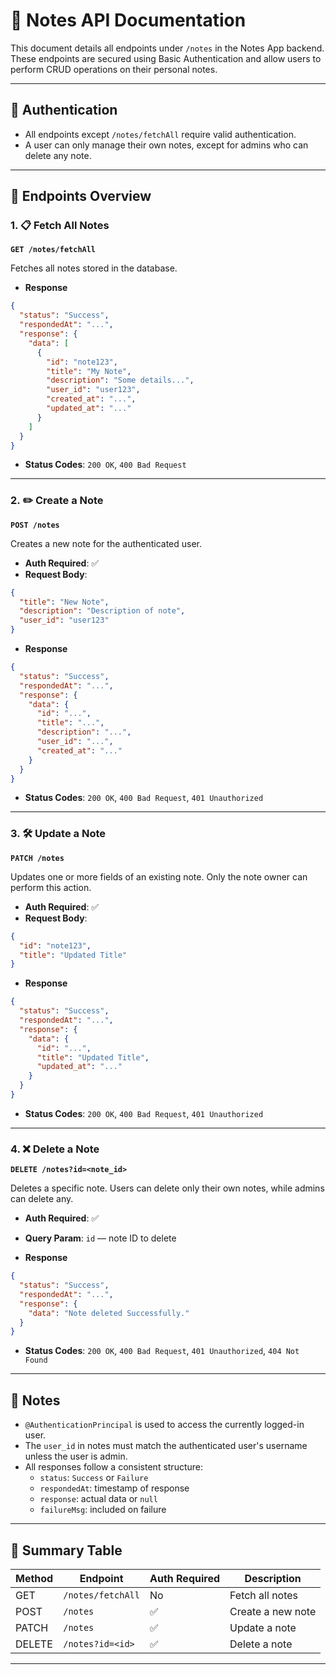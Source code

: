 # 📝 Notes API Documentation

This document details all endpoints under `/notes` in the Notes App backend. These endpoints are secured using Basic Authentication and allow users to perform CRUD operations on their personal notes.

---

## 🔐 Authentication

- All endpoints except `/notes/fetchAll` require valid authentication.
- A user can only manage their own notes, except for admins who can delete any note.

---

## 📄 Endpoints Overview

### 1. 📋 Fetch All Notes

**`GET /notes/fetchAll`**

Fetches all notes stored in the database.

- **Response**
```json
{
  "status": "Success",
  "respondedAt": "...",
  "response": {
    "data": [
      {
        "id": "note123",
        "title": "My Note",
        "description": "Some details...",
        "user_id": "user123",
        "created_at": "...",
        "updated_at": "..."
      }
    ]
  }
}
```

- **Status Codes**: `200 OK`, `400 Bad Request`

---

### 2. ✏️ Create a Note

**`POST /notes`**

Creates a new note for the authenticated user.

- **Auth Required**: ✅
- **Request Body**:
```json
{
  "title": "New Note",
  "description": "Description of note",
  "user_id": "user123"
}
```

- **Response**
```json
{
  "status": "Success",
  "respondedAt": "...",
  "response": {
    "data": {
      "id": "...",
      "title": "...",
      "description": "...",
      "user_id": "...",
      "created_at": "..."
    }
  }
}
```

- **Status Codes**: `200 OK`, `400 Bad Request`, `401 Unauthorized`

---

### 3. 🛠️ Update a Note

**`PATCH /notes`**

Updates one or more fields of an existing note. Only the note owner can perform this action.

- **Auth Required**: ✅
- **Request Body**:
```json
{
  "id": "note123",
  "title": "Updated Title"
}
```

- **Response**
```json
{
  "status": "Success",
  "respondedAt": "...",
  "response": {
    "data": {
      "id": "...",
      "title": "Updated Title",
      "updated_at": "..."
    }
  }
}
```

- **Status Codes**: `200 OK`, `400 Bad Request`, `401 Unauthorized`

---

### 4. ❌ Delete a Note

**`DELETE /notes?id=<note_id>`**

Deletes a specific note. Users can delete only their own notes, while admins can delete any.

- **Auth Required**: ✅

- **Query Param**: `id` — note ID to delete

- **Response**
```json
{
  "status": "Success",
  "respondedAt": "...",
  "response": {
    "data": "Note deleted Successfully."
  }
}
```

- **Status Codes**: `200 OK`, `400 Bad Request`, `401 Unauthorized`, `404 Not Found`

---

## 🧠 Notes

- `@AuthenticationPrincipal` is used to access the currently logged-in user.
- The `user_id` in notes must match the authenticated user's username unless the user is admin.
- All responses follow a consistent structure:
  - `status`: `Success` or `Failure`
  - `respondedAt`: timestamp of response
  - `response`: actual data or `null`
  - `failureMsg`: included on failure

---

## 📌 Summary Table

| Method | Endpoint           | Auth Required | Description                        |
|--------|--------------------|---------------|------------------------------------|
| GET    | `/notes/fetchAll`  | No            | Fetch all notes                    |
| POST   | `/notes`           | ✅            | Create a new note                  |
| PATCH  | `/notes`           | ✅            | Update a note                      |
| DELETE | `/notes?id=<id>`   | ✅            | Delete a note                      |

---
